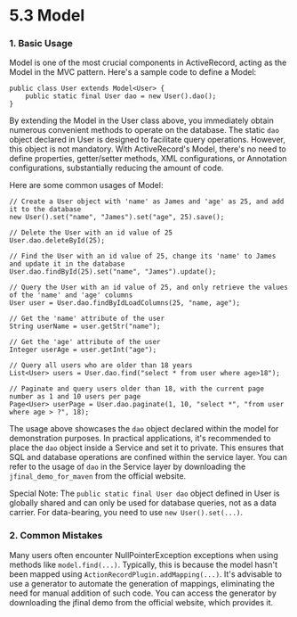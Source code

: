 # 5.3 Model

### 1. Basic Usage

Model is one of the most crucial components in ActiveRecord, acting as the Model in the MVC pattern. Here's a sample code to define a Model:

```
public class User extends Model<User> {
    public static final User dao = new User().dao();
}
```

By extending the Model in the User class above, you immediately obtain numerous convenient methods to operate on the database. The static `dao` object declared in User is designed to facilitate query operations. However, this object is not mandatory. With ActiveRecord's Model, there's no need to define properties, getter/setter methods, XML configurations, or Annotation configurations, substantially reducing the amount of code.

Here are some common usages of Model:

```
// Create a User object with 'name' as James and 'age' as 25, and add it to the database
new User().set("name", "James").set("age", 25).save();
 
// Delete the User with an id value of 25
User.dao.deleteById(25);
 
// Find the User with an id value of 25, change its 'name' to James and update it in the database
User.dao.findById(25).set("name", "James").update();
 
// Query the User with an id value of 25, and only retrieve the values of the 'name' and 'age' columns
User user = User.dao.findByIdLoadColumns(25, "name, age");
 
// Get the 'name' attribute of the user
String userName = user.getStr("name");
 
// Get the 'age' attribute of the user
Integer userAge = user.getInt("age");
 
// Query all users who are older than 18 years
List<User> users = User.dao.find("select * from user where age>18");
 
// Paginate and query users older than 18, with the current page number as 1 and 10 users per page
Page<User> userPage = User.dao.paginate(1, 10, "select *", "from user where age > ?", 18);
```

The usage above showcases the `dao` object declared within the model for demonstration purposes. In practical applications, it's recommended to place the `dao` object inside a Service and set it to private. This ensures that SQL and database operations are confined within the service layer. You can refer to the usage of `dao` in the Service layer by downloading the `jfinal_demo_for_maven` from the official website.

Special Note: The `public static final User dao` object defined in User is globally shared and can only be used for database queries, not as a data carrier. For data-bearing, you need to use `new User().set(...)`.

### 2. Common Mistakes

Many users often encounter NullPointerException exceptions when using methods like `model.find(...)`. Typically, this is because the model hasn't been mapped using `ActionRecordPlugin.addMapping(...)`. It's advisable to use a generator to automate the generation of mappings, eliminating the need for manual addition of such code. You can access the generator by downloading the jfinal demo from the official website, which provides it.